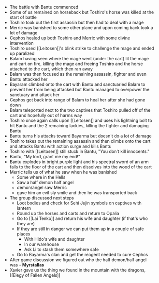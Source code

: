 - The battle with Bantu commenced
- Some of us remained on horseback but Toshiro's horse was killed at the start of battle
- Toshiro took out the first assassin but then had to deal with a mage
- Merric was banished to some other plane and upon coming back took a lot of damage
- Cephos healed up both Toshiro and Merric with some divine intervention
- Toshiro used [[Leitosen]]'s blink strike to challenge the mage and ended up paralized
- Balam having seen where the mage went (under the cart) lit the mage and cart on fire, killing the mage and freeing Toshiro and the horse attached to the cart, which then ran away
- Balam was then focused as the remaining assassin, fighter and even Bantu attacked her
- Bayaram climbed onto the cart with Bantu and sanctuaried Balam to prevent her from being attacked but Bantu managed to overpower the sanctuary and attack her
- Cephos got back into range of Balam to heal her after she had gone down
- Balam teleported next to the two captives that Toshiro pulled off of the cart and hopefully out of harms way
- Toshiro once again calls upon [[Leitosen]] and uses his lightning bolt to hit Bantu and the 2 remaining lackies, killing the fighter and damaging Bantu
- Bantu turns his attacks toward Bayarma but doesn't do a lot of damage
- Toshiro takes out the remaining assassin and then climbs onto the cart and attacks Bantu with action surge and kills Bantu
- Toshiro with [[Leitosen]] still stuck in Bantu, "You don't kill innocents."
- Bantu, "My lord, grant me my end!"
- Bantu explodes in bright purple light and his spectral sword of an arm falls to the floor of the cart and then dissolves into the wood of the cart
- Merric tells us of what he saw when he was banished
	- Some where in the Hells
	- Saw a half demon half angel
	- demon/angel saw Merric
	- gave him an evil sly smile and then he was transported back
- The group discussed next steps
	- Loot bodies and check for Sehi Jujin symbols on captives with lantern
	- Round up the horses and carts and return to Opalia
	- Go to [[Lai Tenko]] and return his wife and daughter (if that's who they are)
	- If they are still in danger we can put them up in a couple of safe places
		- With Hido's wife and daughter
		- In our warehouse
		- Ask Li to stash them somewhere safe
	- Go to Bayarma's clan and get the reagent needed to cure Cephos
- After game discussion we figured out who the half demon/half angel was - **Myrstallas**
- Xavier gave us the thing we found in the mountain with the dragons, [[Elegy of Fallen Angels]]